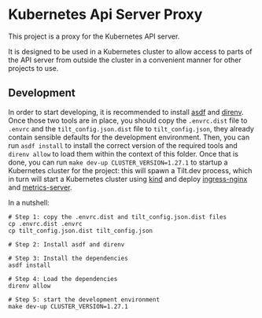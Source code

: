 # Kubernetes Api Server Proxy

This project is a proxy for the Kubernetes API server.

It is designed to be used in a Kubernetes cluster to allow access to parts of the API server from outside the cluster
in a convenient manner for other projects to use.

## Development

In order to start developing, it is recommended to install [asdf][asdf] and [direnv][direnv].
Once those two tools are in place, you should copy the `.envrc.dist` file to `.envrc` and the `tilt_config.json.dist`
file to `tilt_config.json`, they already contain sensible defaults for the development environment.
Then, you can run `asdf install` to install the correct version of the required tools and
`direnv allow` to load them within the context of this folder.
Once that is done, you can run `make dev-up CLUSTER_VERSION=1.27.1` to startup a Kubernetes cluster for the project:
this will spawn a Tilt.dev process, which in turn will start a Kubernetes cluster using [kind][kind] and
deploy [ingress-nginx][ingress-nginx] and [metrics-server][metrics-server].

In a nutshell:

```shell
# Step 1: copy the .envrc.dist and tilt_config.json.dist files
cp .envrc.dist .envrc
cp tilt_config.json.dist tilt_config.json

# Step 2: Install asdf and direnv

# Step 3: Install the dependencies
asdf install

# Step 4: Load the dependencies
direnv allow

# Step 5: start the development environment
make dev-up CLUSTER_VERSION=1.27.1
```

[asdf]: https://asdf-vm.com/
[direnv]: https://direnv.net/
[kind]: https://kind.sigs.k8s.io/
[ingress-nginx]: https://kubernetes.github.io/ingress-nginx/
[metrics-server]: https://github.com/kubernetes-sigs/metrics-server
